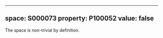   ---
  space: S000073
  property: P100052
  value: false
  ---
  
  The space is non-trivial by definition.
